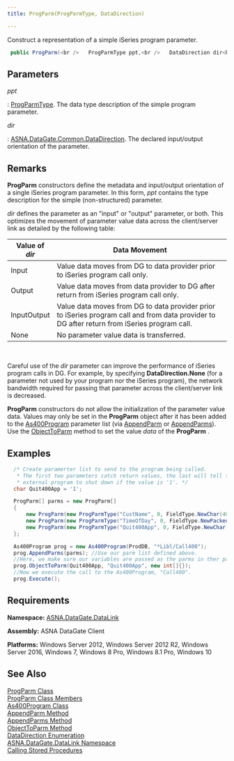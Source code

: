```yaml
---
title: ProgParm(ProgParmType, DataDirection)

---
```


Construct a representation of a simple iSeries program parameter.

```cs
 public ProgParm(<br />   ProgParmType ppt,<br />   DataDirection dir<br />)
```


## Parameters



 *ppt* 

: 
[ProgParmType](prog-parm-type-class.html). The data type description 
						of the simple program parameter. 

 *dir* 

: 
[ASNA.DataGate.Common.DataDirection](data-direction-enumeration.html). 
								The declared input/output orientation of the parameter.


## Remarks

**ProgParm** constructors define the metadata and input/output orientation of a single iSeries program parameter. In this form, *ppt* contains the type description for the simple (non-structured) parameter.

*dir* defines the parameter as an "input" or "output" parameter, or both. This optimizes the movement of parameter value data across the client/server link as detailed by the following table:
<br />



| Value of *dir* | Data Movement |
| ---- | ---- |
| Input | Value data moves from DG to data provider prior to iSeries program call only. |
| Output | Value data moves from data provider to DG after return from iSeries program call only. |
| InputOutput | Value data moves from DG to data provider prior to iSeries program call and from data provider to DG after return from iSeries program call. |
| None | No parameter value data is transferred. |



<br />

Careful use of the *dir* parameter can improve the performance of iSeries program calls in DG. For example, by specifying **DataDirection.None** (for a parameter not used by your program nor the iSeries program), the network bandwidth required for passing that parameter across the client/server link is decreased.

**ProgParm** constructors do not allow the initialization of the parameter value data. Values may only be set in the **ProgParm** object after it has been added to the [As400Program](as400program-class.html) parameter list (via [AppendParm](as400program-class-append-parm-method.html) or [AppendParms](as400program-class-append-parms-method.html)). Use the [ObjectToParm](as400program-class-object-to_parm-method-main.html) method to set the value *data* of the **ProgParm** .
## Examples


```cs 
  /* Create paramerter list to send to the program being called.
   * The first two parameters catch return values, the last will tell the
   * external program to shut down if the value is '1'. */
  char Quit400App = '1';

  ProgParm[] parms = new ProgParm[]
  {
      new ProgParm(new ProgParmType("CustName", 0, FieldType.NewChar(40)), DataDirection.Output),
      new ProgParm(new ProgParmType("TimeOfDay", 0, FieldType.NewPacked(6, 0)), DataDirection.Output),
      new ProgParm(new ProgParmType("Quit400App", 0, FieldType.NewChar(1)), DataDirection.Input)
  };

  As400Program prog = new As400Program(ProdDB, "*Libl/Call400");
  prog.AppendParms(parms); //Use our parm list defined above.
  //Here, we make sure our variables are passed as the parms in ther parm list.
  prog.ObjectToParm(Quit400App, "Quit400App", new int[]{});
  //Now we execute the call to the As400Program, "Call400".
  prog.Execute();
```

## Requirements

**Namespace:** [ASNA.DataGate.DataLink](datagate-data-link-namespace.html) 

**Assembly:** ASNA DataGate Client

**Platforms:** Windows Server 2012, Windows Server 2012 R2, Windows Server 2016, Windows 7, Windows 8 Pro, Windows 8.1 Pro, Windows 10
## See Also


[ProgParm Class](prog-parm-class.html)
      <br />
[ProgParm Class Members](prog-parm-members.html)
      <br />
[As400Program Class](as400program-class.html)
      <br />
[AppendParm Method](as400program-class-append-parm-method.html)
      <br />
[AppendParms Method](as400program-class-append-parms-method.html)
      <br />
[ObjectToParm Method](as400program-class-object-to_parm-method-main.html)
      <br />
[DataDirection Enumeration](data-direction-enumeration.html)
      <br />
[ASNA.DataGate.DataLink Namespace](datagate-data-link-namespace.html)
      <br />
[Calling Stored Procedures](calling-stored-procedures.html)

